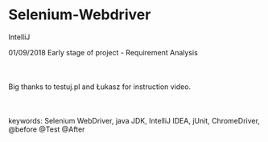 # Selenium-Webdriver
IntelliJ 


01/09/2018 Early stage of project - Requirement Analysis
<br>
<br>
<br>
<br>
Big thanks to testuj.pl and Łukasz for instruction video.
<br>
<br>
<br>
<br>
keywords: Selenium WebDriver, java JDK, IntelliJ IDEA, jUnit, ChromeDriver, @before @Test @After
